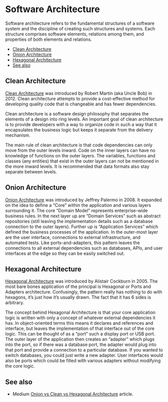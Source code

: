 # Software Architecture

Software architecture refers to the fundamental structures of a software system and the discipline of creating such structures and systems. Each structure comprises software elements, relations among them, and properties of both elements and relations.

- [Clean Architecture](#clean-architecture)
- [Onion Architecture](#onion-architecture)
- [Hexagonal Architecture](#hexagonal-architecture)
- [See also](#see-also)

## Clean Architecture

[Clean Architecture](https://blog.cleancoder.com/uncle-bob/2012/08/13/the-clean-architecture.html) was introduced by Robert Martin (aka Uncle Bob) in 2012. Clean architecture attempts to provide a cost-effective method for developing quality code that is changeable and has fewer dependencies.

Clean architecture is a software design philosophy that separates the elements of a design into ring levels. An important goal of clean architecture is to provide developers with a way to organize code in such a way that it encapsulates the business logic but keeps it separate from the delivery mechanism.

The main rule of clean architecture is that code dependencies can only move from the outer levels inward. Code on the inner layers can have no knowledge of functions on the outer layers. The variables, functions and classes (any entities) that exist in the outer layers can not be mentioned in the more inward levels. It is recommended that data formats also stay separate between levels.

## Onion Architecture

[Onion Architecture](https://jeffreypalermo.com/2008/07/the-onion-architecture-part-1/) was introduced by Jeffrey Palermo in 2008. It expanded on the idea to define a “Core” within the application and various layers surrounding it. The core “Domain Model” represents enterprise-wide business rules. In the next layer up are “Domain Services” such as abstract repositories (still leaving the implementation details such as a database connection to the outer layers). Further up is “Application Services” which defined the business processes of the application. In the outer-most layer are the user interface, connections to external infrastructure, and automated tests. Like ports-and-adapters, this pattern leaves the connections to all external dependencies such as databases, APIs, and user interfaces at the edge so they can be easily switched out.

## Hexagonal Architecture

[Hexagonal Architecture](https://alistair.cockburn.us/hexagonal-architecture/) was introduced by Alistair Cockburn in 2005. The most bare bones application of the principal is Hexagonal or Ports and Adapters architecture. Confusingly, the pattern really has nothing to do with hexagons, it’s just how it’s usually drawn. The fact that it has 6 sides is arbitrary.

The concept behind Hexagonal Architecture is that your core application logic is written with only a concept of whatever external dependencies it has. In object-oriented terms this means it declares and references and interface, but leaves the implementation of that interface out of the core logic. This can be thought of as a “port” such a display port or USB port. The outer layer of the application then creates an “adapter” which plugs into the port, so if there was a database port, the adapter would plug into that port and provide a connection to a particular database. If you wanted to switch databases, you could just write a new adapter. User interfaces would also be ports which could be filled with various adapters without modifying the core logic.

## See also

- Medium [Onion vs Clean vs Hexagonal Architecture](https://medium.com/@edamtoft/onion-vs-clean-vs-hexagonal-architecture-9ad94a27da91) article.
